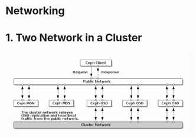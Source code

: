 # Networking

# 1. Two Network in a Cluster

![Untitled](Networking%20cb1b3bc6cf984f508b41d37d503ff513/Untitled.png)